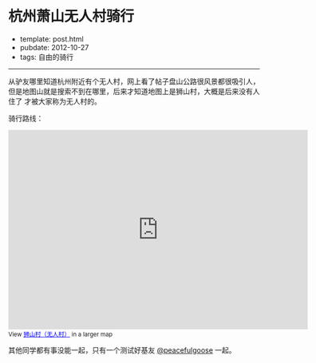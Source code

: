 
# 杭州萧山无人村骑行

- template: post.html
- pubdate: 2012-10-27
- tags: 自由的骑行

----


从驴友哪里知道杭州附近有个无人村，网上看了帖子盘山公路很风景都很吸引人，
但是地图山就是搜索不到在哪里，后来才知道地图上是狮山村，大概是后来没有人住了
才被大家称为无人村的。

骑行路线：

<iframe width="600" height="400" frameborder="0" scrolling="no" marginheight="0" marginwidth="0"
  src="https://ditu.google.com/maps/ms?msa=0&amp;msid=201867621321994349317.0004ccf3731b6db4167b5&amp;brcurrent=3,0x344bb629439aaa99:0xa7bfd183824de83a,0%3B5,0,0&amp;ie=UTF8&amp;t=h&amp;ll=30.123883,120.152439&amp;spn=0.296055,0.075098&amp;output=embed">
</iframe><br /><small>View <a href="https://ditu.google.com/maps/ms?msa=0&amp;msid=201867621321994349317.0004ccf3731b6db4167b5&amp;brcurrent=3,0x344bb629439aaa99:0xa7bfd183824de83a,0%3B5,0,0&amp;ie=UTF8&amp;t=h&amp;ll=30.123883,120.152439&amp;spn=0.296055,0.075098&amp;source=embed"
    style="color:#0000FF;text-align:left">狮山村（无人村）</a> in a larger map</small>


其他同学都有事没能一起，只有一个测试好基友 [@peacefulgoose](http://weibo.com/n/peacefulgoose ) 一起。
